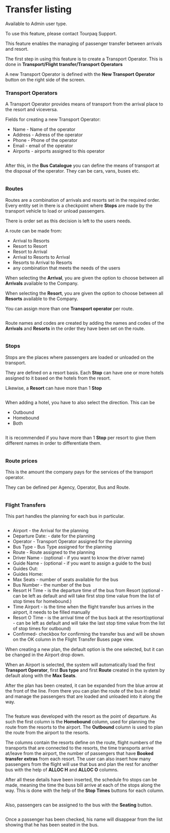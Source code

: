 # Transfer listing

Available to Admin user type.

To use this feature, please contact Tourpaq Support.

This feature enables the managing of passenger transfer between arrivals and resort.

The first step in using this feature is to create a Transport Operator. This is done in **Transport/Flight transfer/Transport Operators**

A new Transport Operator is defined with the **New Transport Operator** button on the right side of the screen.

### Transport Operators​ <a href="#transport-operators" id="transport-operators"></a>

A Transport Operator provides means of transport from the arrival place to the resort and viceversa.

Fields for creating a new Transport Operator:

* Name - Name of the operator
* Address - Adress of the operator
* Phone - Phone of the operator
* Email - email of the operator
* Airports - airports assigned to this operator

<figure><img src="../.gitbook/assets/image (8) (1) (1) (1) (1) (1) (1) (1).png" alt=""><figcaption></figcaption></figure>

After this, in the **Bus Catalogue** you can define the means of transport at the disposal of the operator. They can be cars, vans, buses etc.

<figure><img src="../.gitbook/assets/image (9) (1) (1) (1) (1) (1) (1).png" alt=""><figcaption></figcaption></figure>

### Routes​ <a href="#routes" id="routes"></a>

Routes are a combination of arrivals and resorts set in the required order. Every entity set in there is a checkpoint where **Stops** are made by the transport vehicle to load or unload passengers.

There is order set as this decision is left to the users needs.

A route can be made from:

* Arrival to Resorts
* Resort to Resort
* Resort to Arrival
* Arrival to Resorts to Arrival
* Resorts to Arrival to Resorts
* any combination that meets the needs of the users

When selecting the **Arrival**, you are given the option to choose between all **Arrivals** available to the Company.

When selecting the **Resort**, you are given the option to choose between all **Resorts** available to the Company.

You can assign more than one **Transport operator** per route.

<figure><img src="../.gitbook/assets/image (10) (1) (1) (1) (1) (1) (1).png" alt=""><figcaption></figcaption></figure>

Route names and codes are created by adding the names and codes of the **Arrivals** and **Resorts** in the order they have been set on the route.

<figure><img src="../.gitbook/assets/image (11) (1) (1) (1) (1) (1) (1).png" alt=""><figcaption></figcaption></figure>

### Stops​ <a href="#stops" id="stops"></a>

Stops are the places where passengers are loaded or unloaded on the transport.

They are defined on a resort basis. Each **Stop** can have one or more hotels assigned to it based on the hotels from the resort.

Likewise, a **Resort** can have more than 1 **Stop**

<figure><img src="../.gitbook/assets/image (12) (1) (1) (1) (1) (1) (1).png" alt=""><figcaption></figcaption></figure>

When adding a hotel, you have to also select the direction. This can be

* Outbound
* Homebound
* Both

<figure><img src="../.gitbook/assets/image (13) (1) (1) (1) (1) (1).png" alt=""><figcaption></figcaption></figure>

It is recommended if you have more than 1 **Stop** per resort to give them different names in order to differentiate them.

<figure><img src="../.gitbook/assets/image (14) (1) (1) (1) (1) (1).png" alt=""><figcaption></figcaption></figure>

### Route prices​ <a href="#route-prices" id="route-prices"></a>

This is the amount the company pays for the services of the transport operator.

They can be defined per Agency, Operator, Bus and Route.

<figure><img src="../.gitbook/assets/image (15) (1) (1) (1) (1) (1).png" alt=""><figcaption></figcaption></figure>

### Flight Transfers​ <a href="#flight-transfers" id="flight-transfers"></a>

This part handles the planning for each bus in particular.

<figure><img src="../.gitbook/assets/image (16) (1) (1) (1) (1) (1).png" alt=""><figcaption></figcaption></figure>

* Airport - the Arrival for the planning
* Departure Date: - date for the planning
* Operator - Transport Operator assigned for the planning
* Bus Type - Bus Type assigned for the planning
* Route - Route assigned to the planning
* Driver Name - (optional - if you want to know the driver name)
* Guide Name - (optional - if you want to assign a guide to the bus)
* Guides Out:
* Guides Home:
* Max Seats - number of seats available for the bus
* Bus Number - the number of the bus
* Resort H Time - is the departure time of the bus from Resort (optional - can be left as default and will take first stop time value from the list of stop times for homebound.)
* Time Airport - is the time when the flight transfer bus arrives in the airport, it needs to be filled manually
* Resort O Time - is the arrival time of the bus back at the resort(optional - can be left as default and will take the last stop time value from the list of stop times for outbound)
* Confirmed- checkbox for confirming the transfer bus and will be shown on the OK column in the Flight Transfer Buses page view.

When creating a new plan, the default option is the one selected, but it can be changed in the Airport drop down.

When an Airport is selected, the system will automatically load the first **Transport Operator**, first **Bus type** and first **Route** created in the system by default along with the **Max Seats**.

After the plan has been created, it can be expanded from the blue arrow at the front of the line. From there you can plan the route of the bus in detail and manage the passengers that are loaded and unloaded into it along the way.

<figure><img src="../.gitbook/assets/image (17) (1) (1) (1).png" alt=""><figcaption></figcaption></figure>

The feature was developed with the resort as the point of departure. As such the first column is the **Homebound** column, used for planning the route from the resorts to the airport. The **Outbound** column is used to plan the route from the airport to the resorts.

The columns contain the resorts define on the route, flight numbers of the transports that are connected to the resorts, the time transports arrive at/leave from the airport, the number of passengers that have **Booked transfer extras** from each resort. The user can also insert how many passengers from the flight will use that bus and plan the rest for another bus with the help of **ALLOC H** and **ALLOC O** columns.

After all these details have been inserted, the schedule fro stops can be made, meaning the time the buss bill arrive at each of the stops along the way. This is done with the help of the **Stop Times** buttons for each column.

<figure><img src="../.gitbook/assets/image (19) (1) (1).png" alt=""><figcaption></figcaption></figure>

Also, passengers can be assigned to the bus with the **Seating** button.

<figure><img src="../.gitbook/assets/image (20) (1) (1).png" alt=""><figcaption></figcaption></figure>

Once a passenger has been checked, his name will disappear from the list showing that he has been seated in the bus.
